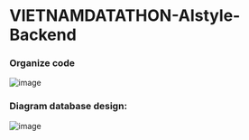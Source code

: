 # VIETNAMDATATHON-AIstyle-Backend

### Organize code
![image](https://github.com/AppSalmon/VIETNAMDATATHON-AIstyle-Backend/assets/120777599/de230fd8-3bd8-481e-8e63-bcf28997d88a)


### Diagram database design: 
![image](https://github.com/AppSalmon/VIETNAMDATATHON-AIstyle-Backend/assets/120777599/35827664-0ff7-4c3a-a713-b88364b0a33e)
